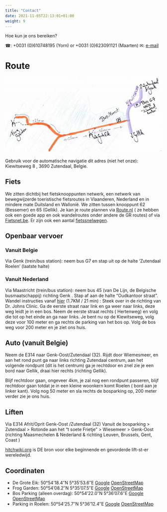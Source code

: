 ```yaml
---
title: "Contact"
date: 2021-11-05T22:13:01+01:00
weight: 9
---
```


Hoe kun je ons bereiken?
<!--more-->

☎: +0031 (0)610748195 (Yorn) or +0031 (0)623091121 (Maarten)
✉: [e-mail](mailto:contact@degroteeik.be)

# Route
![De laatste 200m het bos in](map.jpg)

Gebruik voor de automatische navigatie dit adres (niet het onze): Kiewitseweg 8 , 3690 Zutendaal, Belgie.

## Fiets
We zitten dichtbij het fietsknooppunten netwerk, een netwerk van bewegwijzerde
toeristische fietsroutes in Vlaanderen, Nederland en in mindere mate Duitsland
en Wallonië.  We zitten tussen knooppunt 62 (Bessemer) en 65 (Gellik). Je kan
je route plannen via [Route.nl](http://route.nl) ( ze hebben ook een goede app en ook wandelroutes
onder andere de GR routes) of via [Fietsnet.be](http://fietsnet.be).  Er zijn ook een aantal
[fietssnelwegen](http://fietssnelwegen.be).

## Openbaar vervoer

### Vanuit Belgie

Via Genk (trein/bus station): neem bus G7 en stap uit op de halte ‘Zutendaal Roelen’ (laatste halte)

### Vanuit Nederland
Via Maastricht (trein/bus station): neem bus 45 (van De Lijn, de Belgische busmaatschappij) richting Genk . Stap af aan de halte “Oudkantoor straat”.
Wandel instructies vanaf [hier](https://www.google.be/maps/dir/Lanaken+Oud+Kantoorstraat,+3620+Lanaken/50.9051407,5.5981976/@50.9101071,5.5959734,15z/data=!4m14!4m13!1m10!1m1!1s0x47c0dd1fb9afc865:0x6f138c71813c70dd!2m2!1d5.6107507!2d50.9179786!3m4!1m2!1d5.6106575!2d50.9133091!3s0x47c0dd1f30e8e50f:0x73f7ea428989f53e!1m0!3e2) (1.7KM / 21 min) : Steek over in de richting van Dr. Johns Clinic. Ga de eerste straat naar link en ga weer naar links, deze weg leidt je in een bos. Neem de eerste straat rechts ( Hertenweg) en volg die tot op het einde an ga naar links. Je bent nu op de Kiewitseweg, volg deze voor 100 meter en ga rechts de parking van het bos op. Volg de bos weg voor 200 meter en je ziet ons huis.

## Auto (vanuit Belgie)

Neem de E314 naar Genk-Oost/Zutendaal (32). Rijdt door Wiemesmeer, en aan het
rond punt ga naar links richting Zutendaal centrum, aan het volgende rondpunt
(dit is het centrum) ga je rechtdoor en znel zie je een bord naar Gellik, draai
hier rechts (richting Gellik).

Blijf rechtdoor gaan, ongeveer 4km, je zal nog een rondpunt passeren, blijf
rechtdoor gaan totdat je in een kleine woonkern komt Roelen ( bord aan je
linker kant). Volg nog 50 meter en sla rechts de bosparking op, 200 meter
verder zie je ons huis.

## Liften

Via E314 Afrit/Oprit Genk-Oost /Zutendaal (32) Vanuit de bosparking > Zutendaal > Rotonde aan het “t soete Frietje” > Wiesemeer > Genk-Oost (richting Maasmechelen & Nederland & richting Leuven, Brussels, Gent, Coast )

[hitchwiki.org](http://hitchwiki.org) is DE bron voor elke beginnende en gevorderde lift-st-er wereledwijd.

## Coordinaten

- De Grote Eik: 50°54’18.4″N 5°35’53.6″E [Google](https://goo.gl/maps/bs8xUf2m52xZtdcz8) [OpenStreetMap](https://www.openstreetmap.org/#map=18/50.90516/5.59834)
- Frog Garden: 50°54’08.2″N 5°35’07.5″E [Google](https://www.google.be/maps/place/50%C2%B054'07.1%22N+5%C2%B035'07.2%22E/@50.902178,5.5856704,259m/data=!3m1!1e3!4m13!1m6!3m5!1s0x47c0dd10d0b7bb9f:0x8b368699156552ee!2sZutendaal+Roelen!8m2!3d50.9071204!4d5.6036948!3m5!1s0x0:0x0!7e2!8m2!3d50.9019609!4d5.5853209) [OpenStreetMap](https://www.openstreetmap.org/note/2528692)
- Bos Parking (alleen overdag): 50°54’22.0″N 5°36’07.6″E [Google](https://goo.gl/maps/fEcHHJ2PMcyCt2q19) [OpenStreetMap](https://www.openstreetmap.org/#map=19/50.90609/5.60198)
- Parking in Roelen:  50°54’25.7″N 5°36’12.4″E [Google](https://goo.gl/maps/QFrBwc9r6NqM9u2R6) [OpenStreetMap](https://www.openstreetmap.org/#map=19/50.90719/5.60351)
